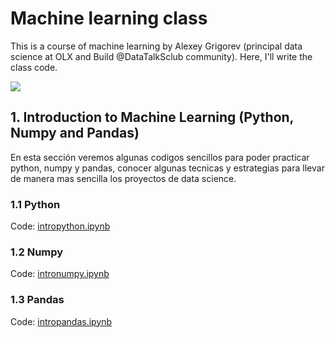 # Machine learning class

This is a course of machine learning by Alexey Grigorev (principal data science at OLX and Build @DataTalkSclub community). Here, I'll write the class code.

<img src="https://datatalks.club/images/courses/zoomcamp.jpg" />

## 1. Introduction to Machine Learning (Python, Numpy and Pandas)

En esta sección veremos algunas codigos sencillos para poder practicar python, numpy y pandas, conocer algunas tecnicas y estrategias para llevar de manera mas sencilla los proyectos de data science.

### 1.1 Python
Code: [intropython.ipynb](introduction/intropython.ipynb)

### 1.2 Numpy
Code: [intronumpy.ipynb](introduction/intronumpy.ipynb)

### 1.3 Pandas
Code: [intropandas.ipynb](introduction/intropandas.ipynb)